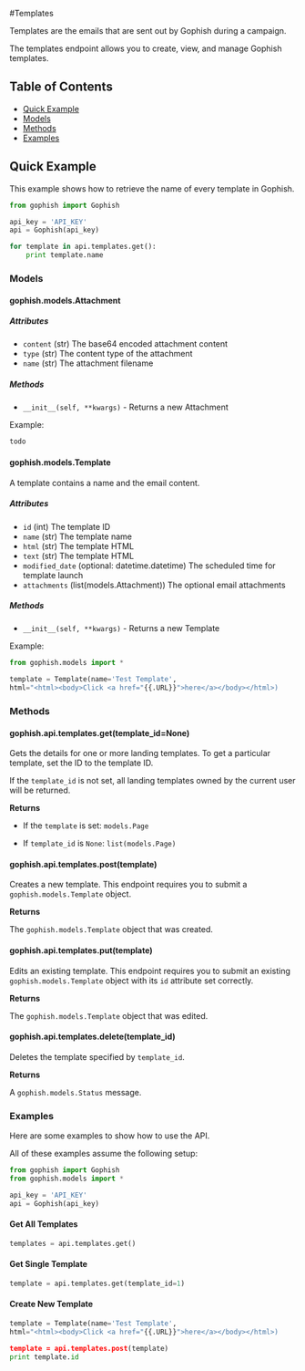 #Templates

Templates are the emails that are sent out by Gophish during a campaign.

The templates endpoint allows you to create, view, and manage Gophish templates.

## Table of Contents

* [Quick Example](#quick-example)
* [Models](#models)
* [Methods](#methods)
* [Examples](#examples)

## Quick Example

This example shows how to retrieve the name of every template in Gophish.

``` python
from gophish import Gophish

api_key = 'API_KEY'
api = Gophish(api_key)

for template in api.templates.get():
    print template.name
```

### Models

#### gophish.models.Attachment

##### Attributes

* `content` (str) The base64 encoded attachment content
* `type` (str) The content type of the attachment
* `name` (str) The attachment filename

##### Methods

* `__init__(self, **kwargs)` - Returns a new Attachment

Example:

``` python
todo
```

#### gophish.models.Template

A template contains a name and the email content.

##### Attributes

* `id` (int) The template ID
* `name` (str) The template name
* `html` (str) The template HTML
* `text` (str) The template HTML
* `modified_date` (optional: datetime.datetime) The scheduled time for template launch
* `attachments` (list(models.Attachment)) The optional email attachments

##### Methods

* `__init__(self, **kwargs)` - Returns a new Template

Example:

``` python
from gophish.models import *

template = Template(name='Test Template',
html="<html><body>Click <a href="{{.URL}}">here</a></body></html>)
```

### Methods

#### gophish.api.templates.get(template_id=None)

Gets the details for one or more landing templates. To get a particular template, set the ID to the template ID.

If the `template_id` is not set, all landing templates owned by the current user will be returned.

**Returns**

* If the `template` is set: `models.Page`

* If `template_id` is `None`: `list(models.Page)`

#### gophish.api.templates.post(template)

Creates a new template. This endpoint requires you to submit a `gophish.models.Template` object.

**Returns**

The `gophish.models.Template` object that was created.

#### gophish.api.templates.put(template)

Edits an existing template. This endpoint requires you to submit an existing `gophish.models.Template` object with its `id` attribute set correctly.

**Returns**

The `gophish.models.Template` object that was edited.

#### gophish.api.templates.delete(template_id)

Deletes the template specified by `template_id`.

**Returns**

A `gophish.models.Status` message.

### Examples

Here are some examples to show how to use the API.

All of these examples assume the following setup:

``` python
from gophish import Gophish
from gophish.models import *

api_key = 'API_KEY'
api = Gophish(api_key)
```

#### Get All Templates

``` python
templates = api.templates.get()
```

#### Get Single Template

``` python
template = api.templates.get(template_id=1)
```

#### Create New Template

``` python
template = Template(name='Test Template',
html="<html><body>Click <a href="{{.URL}}">here</a></body></html>)

template = api.templates.post(template)
print template.id
```
